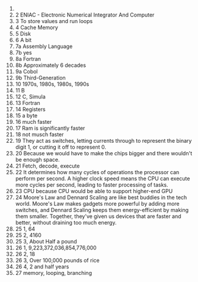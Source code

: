 1. 
2. 2 ENIAC - Electronic Numerical Integrator And Computer  
3. 3 To store values and run loops  
4. 4 Cache Memory  
5. 5 Disk  
6. 6 A bit  
7. 7a Assembly Language  
7. 7b yes  
8. 8a Fortran  
8. 8b Approximately 6 decades  
9. 9a Cobol  
9. 9b Third-Generation  
10. 10 1970s, 1980s, 1980s, 1990s  
11. 11 B  
12. 12 C, Simula  
13. 13 Fortran  
14. 14 Registers  
15. 15 a byte  
16. 16 much faster  
17. 17 Ram is significantly faster  
18. 18 not musch faster  
19. 19 They act as switches, letting currents through to represent the binary digit 1, or cutting it off to represent 0.  
20. 20 Because we would have to make the chips bigger and there wouldn't be enough space.  
21. 21 Fetch, decode, execute  
22. 22 It determines how many cycles of operations the processor can perform per second. A higher clock speed means the CPU can execute more cycles per second, leading to faster processing of tasks.  
23. 23 CPU because CPU would be able to support higher-end GPU  
24. 24 Moore's Law and Dennard Scaling are like best buddies in the tech world. Moore's Law makes gadgets more powerful by adding more switches, and Dennard Scaling keeps them energy-efficient by making them smaller. Together, they've given us devices that are faster and better, without draining too much energy.  
25. 25 1, 64  
26. 25 2, 4160  
27. 25 3, About Half a pound  
28. 26 1, 9,223,372,036,854,776,000  
29. 26 2, 18  
30. 26 3, Over 100,000 pounds of rice
31. 26 4, 2 and half years
32. 27 memory, looping, branching  
